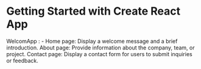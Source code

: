 # Getting Started with Create React App

WelcomApp : - 
        Home page: Display a welcome message and a brief introduction. About page: Provide information about the company, team, or project. Contact page: Display a contact form for users to submit inquiries or feedback.
